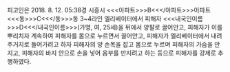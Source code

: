 피고인은 2018. 8. 12. 05:38경 시흥시 <<<아파트>>>B<<</아파트>>>아파트 <<<동>>>C<<</동>>>동 3~4라인 엘리베이터에서 피해자 <<<내국인이름>>>D<<</내국인이름>>>(가명, 여, 25세)을 뒤에서 양팔로 끌어안고, 피해자가 이를 뿌리치자 계속하여 피해자를 몸으로 누르면서 끌어안고, 피해자가 엘리베이터에서 내려 주거지로 들어가려고 하자 피해자의 양 손목을 잡고 몸으로 누르며 피해자의 가슴을 만지고, 피해자의 바지 안으로 손을 넣어 음부를 만지려고 하는 등으로 피해자를 강제로 추행하였다.